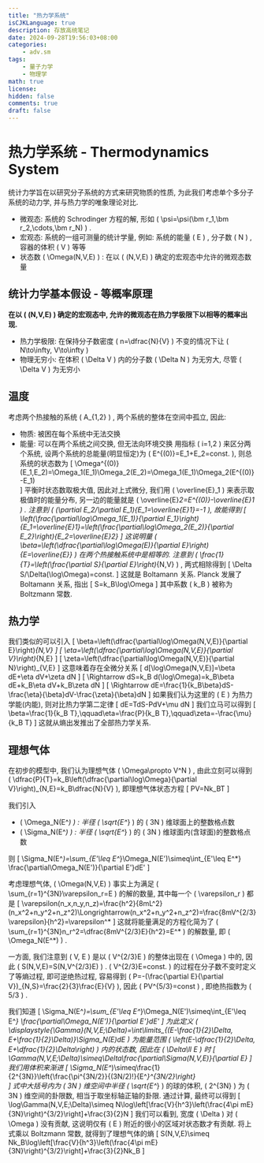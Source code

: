 ```yaml
---
title: "热力学系统"
isCJKLanguage: true
description: 存放高统笔记
date: 2024-09-28T19:56:03+08:00
categories:
    - adv.sm
tags:
    - 量子力学
    - 物理学
math: true
license: 
hidden: false
comments: true
draft: false
---
```


# 热力学系统 - Thermodynamics System

统计力学旨在以研究分子系统的方式来研究物质的性质, 为此我们考虑单个多分子系统的动力学, 并与热力学的唯象理论对比.

- 微观态: 系统的 Schrodinger 方程的解, 形如 \( \psi=\psi(\bm r_1,\bm r_2,\cdots,\bm r_N) \) .
- 宏观态: 系统的一组可测量的统计学量, 例如: 系统的能量 \( E \) , 分子数 \( N \) , 容器的体积 \( V \) 等等
- 状态数 \( \Omega(N,V,E) \) : 在以 \( (N,V,E) \) 确定的宏观态中允许的微观态数量

## 统计力学基本假设 - 等概率原理

**在以 \( (N,V,E) \) 确定的宏观态中, 允许的微观态在热力学极限下以相等的概率出现.**

- 热力学极限: 在保持分子数密度 \( n=\dfrac{N}{V} \) 不变的情况下让 \( N\to\infty, V\to\infty \)
- 物理无穷小: 在体积 \( \Delta V \) 内的分子数 \( \Delta N \) 为无穷大, 尽管 \( \Delta V \) 为无穷小

## 温度

考虑两个热接触的系统 \( A_{1,2} \) , 两个系统的整体在空间中孤立, 因此:
- 物质: 被困在每个系统中无法交换
- 能量: 可以在两个系统之间交换, 但无法向环境交换
用指标 \( i=1,2 \) 来区分两个系统, 设两个系统的总能量(明显恒定)为 \( E^{(0)}=E_1+E_2=const. \), 则总系统的状态数为
\[
    \Omega^{(0)}(E_1,E_2)=\Omega_1(E_1)\Omega_2(E_2)=\Omega_1(E_1)\Omega_2(E^{(0)}-E_1)    
\]
平衡时状态数取极大值, 因此对上式微分, 我们用 \( \overline{E}_1 \) 来表示取极值时的能量分布, 另一边的能量就是 \( \overline{E}_2=E^{(0)}-\overline{E}_1 \) . 注意到 \( (\partial E_2/\partial E_1)_{E_1=\overline{E}_1}=-1 \), 故能得到
\[
    \left(\frac{\partial\log\Omega_1(E_1)}{\partial E_1}\right)_{E_1=\overline{E}_1}=\left(\frac{\partial\log\Omega_2(E_2)}{\partial E_2}\right)_{E_2=\overline{E}_2}
\]
这说明量 \( \beta=\left(\dfrac{\partial\log\Omega(E)}{\partial E}\right)_{E=\overline{E}} \) 在两个热接触系统中是相等的. 注意到 \( \frac{1}{T}=\left(\frac{\partial S}{\partial E}\right)_{N,V} \) , 两式相除得到
\[
    \Delta S/\Delta(\log\Omega)=const.
\]
这就是 Boltamann 关系. Planck 发展了 Boltamann 关系, 指出
\[
    S=k_B\log\Omega
\]
其中系数 \( k_B \) 被称为 Boltzmann 常数.

## 热力学
我们类似的可以引入
\[
    \beta=\left(\dfrac{\partial\log\Omega(N,V,E)}{\partial E}\right)_{N,V}
\]
\[
    \eta=\left(\dfrac{\partial\log\Omega(N,V,E)}{\partial V}\right)_{N,E}
\]
\[
    \zeta=\left(\dfrac{\partial\log\Omega(N,V,E)}{\partial N}\right)_{V,E}
\]
这意味着存在全微分关系
\[
    d[\log\Omega(N,V,E)]=\beta dE+\eta dV+\zeta dN
\]
\[
    \Rightarrow dS=k_B d(\log\Omega)=k_B\beta dE+k_B\eta dV+k_B\zeta dN
\]
\[
    \Rightarrow dE=\frac{1}{k_B\beta}dS-\frac{\eta}{\beta}dV-\frac{\zeta}{\beta}dN
\]
如果我们认为这里的 \( E \) 为热力学能(内能), 则对比热力学第二定律
\[
    dE=TdS-PdV+\mu dN
\]
我们立马可以得到
\[
    \beta=\frac{1}{k_B T},\qquad\eta=\frac{P}{k_B T},\qquad\zeta=-\frac{\mu}{k_B T}
\]
这就从熵出发推出了全部热力学关系.

## 理想气体

在初步的模型中, 我们认为理想气体 \( \Omega\propto V^N \) , 由此立刻可以得到 \( \dfrac{P}{T}=k_B\left(\dfrac{\partial\log\Omega}{\partial V}\right)_{N,E}=k_B\dfrac{N}{V} \), 即理想气体状态方程
\[ PV=Nk_BT \]

我们引入
- \( \Omega_N(E^*) \) : 半径 \( \sqrt{E^*} \) 的 \( 3N \) 维球面上的整数格点数
- \( \Sigma_N(E^*) \) : 半径 \( \sqrt{E^*} \) 的 \( 3N \) 维球面内(含球面)的整数格点数

则
\[
    \Sigma_N(E^*)=\sum_{E'\leq E^*}\Omega_N(E')\simeq\int_{E'\leq E^*} \frac{\partial\Omega_N(E')}{\partial E'}dE'
\]

考虑理想气体, \( \Omega(N,V,E) \) 事实上为满足 \( \sum_{r=1}^{3N}\varepsilon_r=E \) 的解的数量, 其中每一个 \( \varepsilon_r \) 都是
\[
    \varepsilon(n_x,n_y,n_z)=\frac{h^2}{8mL^2}(n_x^2+n_y^2+n_z^2)\Longrightarrow(n_x^2+n_y^2+n_z^2)=\frac{8mV^{2/3}\varepsilon}{h^2}=\varepsilon^*
\]
这就将能量满足的方程化简为了 \( \sum_{r=1}^{3N}n_r^2=\dfrac{8mV^{2/3}E}{h^2}=E^* \) 的解数量, 即 \( \Omega_N(E^*) \) .

一方面, 我们注意到 \( V, E \) 是以 \( V^{2/3}E \) 的整体出现在 \( \Omega \) 中的, 因此 \( S(N,V,E)=S(N,V^{2/3}E) \) . \( V^{2/3}E=const. \) 的过程在分子数不变时定义了等熵过程, 即可逆绝热过程, 容易得到 \( P=-(\frac{\partial E}{\partial V})_{N,S}=\frac{2}{3}\frac{E}{V} \), 因此 \( PV^{5/3}=const \) , 即绝热指数为 \( 5/3 \) .

我们知道
\[
    \Sigma_N(E^*)=\sum_{E'\leq E^*}\Omega_N(E')\simeq\int_{E'\leq E^*} \frac{\partial\Omega_N(E')}{\partial E'}dE'
\]
为此定义 \( \displaystyle{\Gamma}(N,V,E;\Delta)=\int\limits_{(E-\frac{1}{2}\Delta, E+\frac{1}{2}\Delta)}\Sigma_N(E)dE \) 为能量范围 \( \left(E-\dfrac{1}{2}\Delta, E+\dfrac{1}{2}\Delta\right) \) 内的状态数, 因此在 \( \Delta\ll E \) 时
\[
    \Gamma(N,V,E;\Delta)\simeq\Delta\frac{\partial\Sigma(N,V,E)}{\partial E}
\]
我们用体积来渐进
\[
    \Sigma_N(E^*)\simeq\frac{1}{2^{3N}}\left\{\frac{\pi^{3N/2}}{(3N/2)!}{E^*}^{3N/2}\right\}    
\]
式中大括号内为 \( 3N \) 维空间中半径 \( \sqrt{E^*} \) 的球的体积, \( 2^{3N} \) 为 \( 3N \) 维空间的卦限数, 相当于取坐标轴正轴的卦限. 通过计算, 最终可以得到
\[
    \log\Gamma(N,V,E;\Delta)\simeq N\log\left[\frac{V}{h^3}\left(\frac{4\pi mE}{3N}\right)^{3/2}\right]+\frac{3}{2}N
\]
我们可以看到, 宽度 \( \Delta \) 对 \( \Omega \) 没有贡献, 这说明仅有 \( E \) 附近的很小的区域对状态数才有贡献. 将上式乘以 Boltzmann 常数, 就得到了理想气体的熵
\[
    S(N,V,E)\simeq Nk_B\log\left[\frac{V}{h^3}\left(\frac{4\pi mE}{3N}\right)^{3/2}\right]+\frac{3}{2}Nk_B
\]